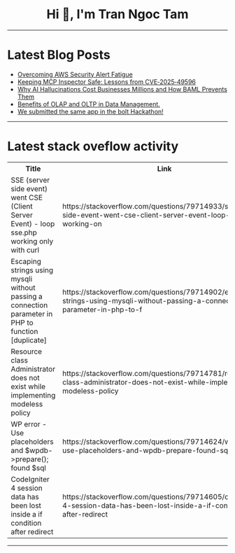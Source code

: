 <h1 align="center">Hi 👋, I'm Tran Ngoc Tam</h1>

---

# Latest Blog Posts 
<!-- BLOG-POST-LIST:START -->
- [Overcoming AWS Security Alert Fatigue](https://dev.to/aws-builders/overcoming-aws-security-alert-fatigue-e28)
- [Keeping MCP Inspector Safe: Lessons from CVE‑2025‑49596](https://dev.to/om_shree_0709/keeping-mcp-inspector-safe-lessons-from-cve-2025-49596-547d)
- [Why AI Hallucinations Cost Businesses Millions and How BAML Prevents Them](https://dev.to/talweezy/why-ai-hallucinations-cost-businesses-millions-and-how-baml-prevents-them-49bm)
- [Benefits of OLAP and OLTP in Data Management.](https://dev.to/erickaranja17/benefits-of-olap-and-oltp-in-data-management-26cl)
- [We submitted the same app in the bolt Hackathon!](https://dev.to/davidos366/we-submitted-the-same-app-in-the-bolt-hackathon-2cgl)
<!-- BLOG-POST-LIST:END -->

---

# Latest stack oveflow activity
<table>
  <tr><th>Title</th><th>Link</th></tr>
  <!-- STACKOVERFLOW:START --><tr><td>SSE &lpar;server side event&rpar; went CSE &lpar;Client Server Event&rpar; - loop sse.php working only with curl</td><td>https://stackoverflow.com/questions/79714933/sse-server-side-event-went-cse-client-server-event-loop-sse-php-working-on</td></tr><tr><td>Escaping strings using mysqli without passing a connection parameter in PHP to function [duplicate]</td><td>https://stackoverflow.com/questions/79714902/escaping-strings-using-mysqli-without-passing-a-connection-parameter-in-php-to-f</td></tr><tr><td>Resource class Administrator does not exist while implementing modeless policy</td><td>https://stackoverflow.com/questions/79714781/resource-class-administrator-does-not-exist-while-implementing-modeless-policy</td></tr><tr><td>WP error - Use placeholders and $wpdb-&gt;prepare&lpar;&rpar;; found $sql</td><td>https://stackoverflow.com/questions/79714624/wp-error-use-placeholders-and-wpdb-prepare-found-sql</td></tr><tr><td>CodeIgniter 4 session data has been lost inside a if condition after redirect</td><td>https://stackoverflow.com/questions/79714605/codeigniter-4-session-data-has-been-lost-inside-a-if-condition-after-redirect</td></tr><!-- STACKOVERFLOW:END -->
</table>

---


